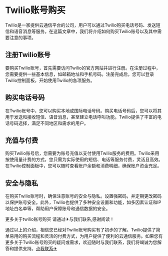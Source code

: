 # Twilio账号购买

Twilio是一家提供云通信平台的公司，用户可以通过Twilio购买电话号码、发送短信和语音消息等服务。在这篇文章中，我们将介绍如何购买Twilio账号以及其中需要注意的事项。

## 注册Twilio账号

要购买Twilio账号，首先需要访问Twilio的官方网站并进行注册。在注册过程中，您需要提供一些基本信息，如邮箱地址和手机号码。注册完成后，您可以登录Twilio控制面板，开始使用Twilio的各项服务。

## 购买电话号码

在Twilio账号中，您可以购买本地或国际电话号码。购买电话号码后，您可以将其用于发送和接收短信、语音消息，甚至建立电话呼叫功能。Twilio提供了丰富的电话号码选择，满足不同地区和需求的用户。

## 充值与付费

购买Twilio账号后，您需要为账号充值以支付使用Twilio服务的费用。Twilio采用按使用量计费的方式，您只需为实际使用的短信、电话等服务付费，灵活且高效。在Twilio控制面板中，您可以随时查看账户余额和消费明细，确保账户资金充足。

## 安全与隐私

在购买Twilio账号时，确保注意账号的安全与隐私。设置强密码，并定期更改密码以保护账号安全。此外，Twilio也提供了多种安全设置和功能，如多因素认证和IP地址白名单等，帮助用户保障账号和通信数据的安全。

更多关于twilio账号购买 请通过✈与我们联系,感谢阅读！

通过以上的介绍，相信您已经对Twilio账号购买有了初步的了解。Twilio提供了简单易用的购买流程和灵活的付费方式，为用户提供了便利的云通信服务。如果您有更多关于Twilio账号购买的疑问或需求，欢迎随时与我们联系，我们将竭诚为您解答和提供支持。[点我联系✈](https://docs.G208.com)